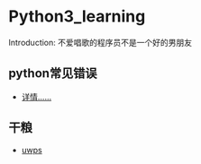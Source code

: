 # Python3_learning

Introduction: 不爱唱歌的程序员不是一个好的男朋友

## python常见错误
* [详情......](https://github.com/zysxm/zysxm.github.io/blob/master/Python.3.X.md)

## 干粮
* [uwps](https://github.com/zysxm/zhangyu_collections/blob/master/uwps.md)
